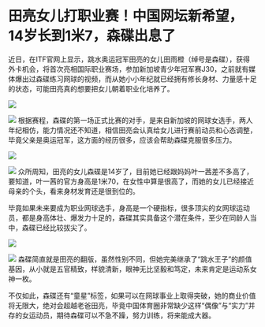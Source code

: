 # 田亮女儿打职业赛！中国网坛新希望，14岁长到1米7，森碟出息了

近日，在ITF官网上显示，跳水奥运冠军田亮的女儿田雨橙（绰号是森碟），获得外卡机会，将首次亮相国际职业赛场，参加新加坡青少年冠军赛J30，之前就有媒体爆出过森碟练习网球的视频，而从她小小年纪就已经拥有修长身材、力量感十足的状态，可能田亮真的想要把女儿朝着职业化培养了。

![](https://inews.gtimg.com/news_bt/ORAKNwDU-6Tlv7L2rPaqNhzHAGG50F_pLoNIIsCMWrSIsAA/1000)

![](https://inews.gtimg.com/news_bt/OhVsq_m-QBGL1kaoV3DK5IO27lcxZ8B3lcXo5Ak03hLvEAA/1000)
根据赛程，森碟的第一场正式比赛的对手，是来自新加坡的网球女选手，两人年纪相仿，能力情况还不知道，相信田亮会认真给女儿进行赛前动员和心态调整，毕竟父亲是奥运冠军，这方面的经历很多，应该会帮助森碟克服很多压力。

![](https://inews.gtimg.com/news_bt/OJHFq4U0s3zwS2TORs5OuwqzSI5tOJJu6V6TNNjCay2WAAA/1000)

![](https://inews.gtimg.com/news_bt/OtDh06MSBu4E8X51-x5F_DLyLuGZ1X9aYl9uAktVo28aIAA/1000)
众所周知，田亮的女儿森碟是14岁了，目前她已经跟妈妈叶一茜差不多高了，要知道，叶一茜的官方身高是1米70，在女性中算是很高了，而她的女儿已经接近母亲的个头，看来身材发育还是很到位的。

毕竟如果未来要成为职业网球选手，身高是一个硬指标，很多顶尖的女网球运动员，都是身高体壮、爆发力十足的，森碟其实具备这个潜在条件，至少在同龄人当中，森碟已经比较拔尖了。

![](https://inews.gtimg.com/news_bt/ONyf9XZdlu_5er6YupAB7I96O6eICCuEmA-QRZVvwzVAkAA/1000)

![](https://inews.gtimg.com/news_bt/Oh6CSOPeWTE4JuNHZVobceJkp-BKtm9Qqx4GrxwwLZmOwAA/1000)
森碟简直就是田亮的翻版，虽然性别不同，但她完美继承了“跳水王子”的颜值基因，从小就是五官精致，样貌清新，眼神无比坚毅和笃定，未来肯定是运动系女神一枚。

不仅如此，森碟还有“童星”标签，如果可以在网球事业上取得突破，她的商业价值将无限大，绝对会超越老爸田亮，毕竟中国体育圈非常缺少这样“偶像”与“实力”并存的女运动员，期待森碟可以不急不躁，努力训练，将来能成大器。

